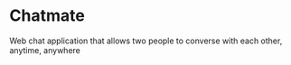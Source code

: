 # Chatmate
Web chat application that allows two people to converse with each other, anytime, anywhere
